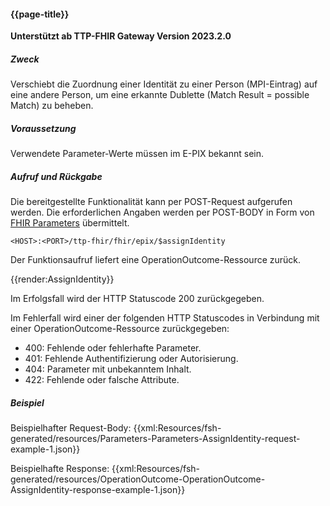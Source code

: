 #### {{page-title}}
**Unterstützt ab TTP-FHIR Gateway Version 2023.2.0**

##### **Zweck**
Verschiebt die Zuordnung einer Identität zu einer Person (MPI-Eintrag) auf eine andere Person, um eine erkannte Dublette (Match Result = possible Match) zu beheben.

##### **Voraussetzung**
Verwendete Parameter-Werte müssen im E-PIX bekannt sein. 

##### **Aufruf und Rückgabe**
Die bereitgestellte Funktionalität kann per POST-Request aufgerufen werden. Die erforderlichen Angaben werden per POST-BODY in Form von [FHIR Parameters](https://www.hl7.org/fhir/parameters.html) übermittelt.

`<HOST>:<PORT>/ttp-fhir/fhir/epix/$assignIdentity`

Der Funktionsaufruf liefert eine OperationOutcome-Ressource zurück.

{{render:AssignIdentity}}

Im Erfolgsfall wird der HTTP Statuscode 200 zurückgegeben.

Im Fehlerfall wird einer der folgenden HTTP Statuscodes in Verbindung mit einer OperationOutcome-Ressource zurückgegeben:
* 400: Fehlende oder fehlerhafte Parameter.
* 401: Fehlende Authentifizierung oder Autorisierung.
* 404: Parameter mit unbekanntem Inhalt.
* 422: Fehlende oder falsche Attribute.


##### **Beispiel**
Beispielhafter Request-Body:
{{xml:Resources/fsh-generated/resources/Parameters-Parameters-AssignIdentity-request-example-1.json}}

Beispielhafte Response:
{{xml:Resources/fsh-generated/resources/OperationOutcome-OperationOutcome-AssignIdentity-response-example-1.json}}
